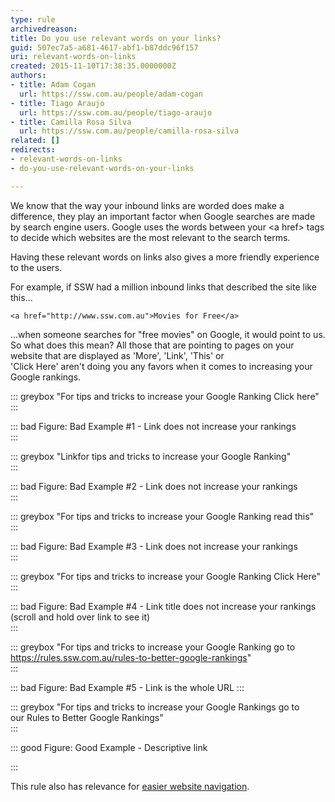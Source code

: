 ```yaml
---
type: rule
archivedreason: 
title: Do you use relevant words on your links?
guid: 507ec7a5-a681-4617-abf1-b87ddc96f157
uri: relevant-words-on-links
created: 2015-11-10T17:38:35.0000000Z
authors:
- title: Adam Cogan
  url: https://ssw.com.au/people/adam-cogan
- title: Tiago Araujo
  url: https://ssw.com.au/people/tiago-araujo
- title: Camilla Rosa Silva
  url: https://ssw.com.au/people/camilla-rosa-silva
related: []
redirects:
- relevant-words-on-links
- do-you-use-relevant-words-on-your-links

---
```


We know that the way your inbound links are worded does make a difference, they play an important factor when Google searches are made by search engine users. Google uses the words between your &lt;a href&gt; tags to decide which websites are the most relevant to the search terms.

Having these relevant words on links also gives a more friendly experience to the users.

<!--endintro-->
 For example, if SSW had a million inbound links that described the site like this...  


```
<a href="http://www.ssw.com.au">Movies for Free</a>
```


...when someone searches for "free movies" on Google, it would point to us.  
So what does this mean? All those that are pointing to pages on your website that are displayed as 'More', 'Link', 'This' or 'Click Here' aren't doing you any favors when it comes to increasing your Google rankings.



::: greybox
"For tips and tricks to increase your Google Ranking 
      Click here"
:::


::: bad
Figure: Bad Example #1 - Link does not increase your rankings  
:::


::: greybox
"Linkfor tips and tricks to increase your Google Ranking"  
:::


::: bad
Figure: Bad Example #2 - Link does not increase your rankings  
:::


::: greybox
"For tips and tricks to increase your Google Ranking 
      read this"  
:::


::: bad
Figure: Bad Example #3 - Link does not increase your rankings  
:::


::: greybox
"For tips and tricks to increase your Google Ranking Click Here"  
:::


::: bad
Figure: Bad Example #4 - 
      Link title does not increase your rankings (scroll and hold over link to see it)  
:::


::: greybox
"For tips and tricks to increase your Google Ranking go to https://rules.ssw.com.au/rules-to-better-google-rankings"  
:::


::: bad
Figure: Bad Example #5 - 
      Link is the whole URL
:::


::: greybox
"For tips and tricks to increase your Google Rankings go to our Rules to Better Google Rankings"  
:::


::: good
Figure: Good Example - Descriptive link

:::

This rule also has relevance for [easier website navigation](/rules-to-better-websites-navigation).
